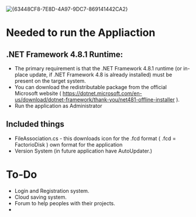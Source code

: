 ![{63448CF8-7E8D-4A97-9DC7-869141442CA2}](https://github.com/user-attachments/assets/7f31d1b6-4fa1-4a07-a237-cd8dcca24f07)

# Needed to run the Appliaction
## .NET Framework 4.8.1 Runtime:
   
   - The primary requirement is that the .NET Framework 4.8.1 runtime (or in-place update, if .NET Framework 4.8 is already installed) must be present on the target system.
   - You can download the redistributable package from the official Microsoft website
( https://dotnet.microsoft.com/en-us/download/dotnet-framework/thank-you/net481-offline-installer ).
   - Run the application as Administrator


## Included things
   -  FileAssociation.cs - this downloads icon for the .fcd format ( .fcd = FactorioDisk ) own format for the application
   -  Version System (in future application have AutoUpdater.)

# To-Do
   - Login and Registration system.
   - Cloud saving system.
   - Forum to help peoples with their projects.
   - 
